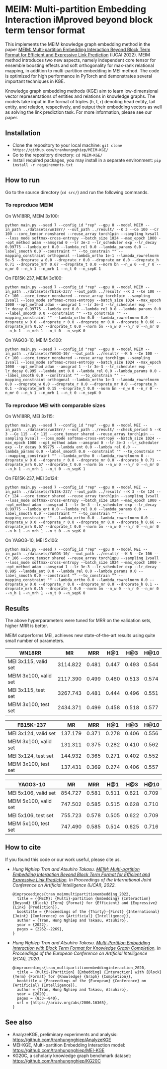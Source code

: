 # MEIM: Multi-partition Embedding Interaction iMproved beyond block term tensor format

This implements the MEIM knowledge graph embedding method in the paper [MEIM: Multi-partition Embedding Interaction Beyond Block Term Format for Efficient and Expressive Link Prediction]() (IJCAI 2022). MEIM method introduces two new aspects, namely independent core tensor for ensemble boosting effects and soft orthogonality for max-rank relational mapping, in addition to multi-partition embedding in MEI method. The code is optimized for high performance in PyTorch and demonstrates several important techniques in KGE.

Knowledge graph embedding methods (KGE) aim to learn low-dimensional vector representations of entities and relations in knowledge graphs. The models take input in the format of triples (h, t, r) denoting head entity, tail entity, and relation, respectively, and output their embedding vectors as well as solving the link prediction task. For more information, please see our paper.

## Installation
- Clone the repository to your local machine: `git clone https://github.com/tranhungnghiep/MEIM-KGE/`
- Go to the repository directory: `cd MEIM-KGE/`
- Install required packages, you may install in a separate environment: `pip install -r requirements.txt`

## How to run
Go to the source directory (`cd src/`) and run the following commands.

### To reproduce MEIM
On WN18RR, MEIM 3x100:
```shell script
python main.py --seed 7 --config_id "rep" --gpu 0 --model MEIM --in_path ../datasets/wn18rr/ --out_path ../result/ --K 3 --Ce 100 --Cr 100 --core_tensor nonshared --reuse_array torch1pin --sampling kvsall --loss_mode softmax-cross-entropy --batch_size 1024 --max_epoch 1000 --opt_method adam --amsgrad 0 --lr 3e-3 --lr_scheduler exp --lr_decay 0.99775 --lambda_ent 0.0 --lambda_rel 0.0 --lambda_params 0.0 --label_smooth 0.0 --constraint "" --to_constrain "" --mapping_constraint orthogonal --lambda_ortho 1e-1 --lambda_rowrelnorm 5e-5 --droprate_w 0.0 --droprate_r 0.0 --droprate_mr 0.0 --droprate_h 0.71 --droprate_mrh 0.67 --droprate_t 0.0 --norm bn --n_w 0 --n_r 0 --n_mr 0 --n_h 1 --n_mrh 1 --n_t 0 --n_sepK 1
```
On FB15K-237, MEIM 3x100:
```shell script
python main.py --seed 7 --config_id "rep" --gpu 0 --model MEIM --in_path ../datasets/fb15k-237/ --out_path ../result/ --K 3 --Ce 100 --Cr 100 --core_tensor nonshared --reuse_array torch1pin --sampling 1vsall --loss_mode softmax-cross-entropy --batch_size 1024 --max_epoch 1000 --opt_method adam --amsgrad 1 --lr 3e-3 --lr_scheduler exp --lr_decay 0.99775 --lambda_ent 0.0 --lambda_rel 0.0 --lambda_params 0.0 --label_smooth 0.0 --constraint "" --to_constrain "" --mapping_constraint "" --lambda_ortho 0.0 --lambda_rowrelnorm 0.0 --droprate_w 0.0 --droprate_r 0.0 --droprate_mr 0.0 --droprate_h 0.66 --droprate_mrh 0.67 --droprate_t 0.0 --norm bn --n_w 0 --n_r 0 --n_mr 0 --n_h 1 --n_mrh 1 --n_t 0 --n_sepK 0
```
On YAGO3-10, MEIM 5x100:
```shell script
python main.py --seed 7 --config_id "rep" --gpu 0 --model MEIM --in_path ../datasets/YAGO3-10/ --out_path ../result/ --K 5 --Ce 100 --Cr 100 --core_tensor nonshared --reuse_array torch1gpu --sampling 1vsall --loss_mode softmax-cross-entropy --batch_size 1024 --max_epoch 1000 --opt_method adam --amsgrad 1 --lr 3e-3 --lr_scheduler exp --lr_decay 0.995 --lambda_ent 0.0 --lambda_rel 0.0 --lambda_params 0.0 --label_smooth 0.0 --constraint "" --to_constrain "" --mapping_constraint orthogonal --lambda_ortho 1e-3 --lambda_rowrelnorm 0.0 --droprate_w 0.0 --droprate_r 0.0 --droprate_mr 0.0 --droprate_h 0.1 --droprate_mrh 0.15 --droprate_t 0.0 --norm bn --n_w 0 --n_r 0 --n_mr 0 --n_h 1 --n_mrh 1 --n_t 0 --n_sepK 0
```

### To reproduce MEI with comparable sizes
On WN18RR, MEI 3x115:
```shell script
python main.py --seed 7 --config_id "rep" --gpu 0 --model MEI --in_path ../datasets/wn18rr/ --out_path ../result/ --check_period 5 --K 3 --Ce 115 --Cr 115 --core_tensor shared --reuse_array torch1pin --sampling kvsall --loss_mode softmax-cross-entropy --batch_size 1024 --max_epoch 1000 --opt_method adam --amsgrad 0 --lr 3e-3 --lr_scheduler exp --lr_decay 0.99775 --lambda_ent 0.0 --lambda_rel 0.0 --lambda_params 0.0 --label_smooth 0.0 --constraint "" --to_constrain "" --mapping_constraint "" --lambda_ortho 0 --lambda_rowrelnorm 0 --droprate_w 0.0 --droprate_r 0.0 --droprate_mr 0.0 --droprate_h 0.71 --droprate_mrh 0.67 --droprate_t 0.0 --norm bn --n_w 0 --n_r 0 --n_mr 0 --n_h 1 --n_mrh 1 --n_t 0 --n_sepK 1
```
On FB15K-237, MEI 3x124:
```shell script
python main.py --seed 7 --config_id "rep" --gpu 0 --model MEI --in_path ../datasets/fb15k-237/ --out_path ../result/ --K 3 --Ce 124 --Cr 124 --core_tensor shared --reuse_array torch1pin --sampling 1vsall --loss_mode softmax-cross-entropy --batch_size 1024 --max_epoch 1000 --opt_method adam --amsgrad 1 --lr 3e-3 --lr_scheduler exp --lr_decay 0.99775 --lambda_ent 0.0 --lambda_rel 0.0 --lambda_params 0.0 --label_smooth 0.0 --constraint "" --to_constrain "" --mapping_constraint "" --lambda_ortho 0.0 --lambda_rowrelnorm 0.0 --droprate_w 0.0 --droprate_r 0.0 --droprate_mr 0.0 --droprate_h 0.66 --droprate_mrh 0.67 --droprate_t 0.0 --norm bn --n_w 0 --n_r 0 --n_mr 0 --n_h 1 --n_mrh 1 --n_t 0 --n_sepK 0
```
On YAGO3-10, MEI 5x106:
```shell script
python main.py --seed 7 --config_id "rep" --gpu 0 --model MEI --in_path ../datasets/YAGO3-10/ --out_path ../result/ --K 5 --Ce 106 --Cr 106 --core_tensor shared --reuse_array torch1gpu --sampling 1vsall --loss_mode softmax-cross-entropy --batch_size 1024 --max_epoch 1000 --opt_method adam --amsgrad 1 --lr 3e-3 --lr_scheduler exp --lr_decay 0.995 --lambda_ent 0.0 --lambda_rel 0.0 --lambda_params 0.0 --label_smooth 0.0 --constraint "" --to_constrain "" --mapping_constraint "" --lambda_ortho 0.0 --lambda_rowrelnorm 0.0 --droprate_w 0.0 --droprate_r 0.0 --droprate_mr 0.0 --droprate_h 0.1 --droprate_mrh 0.15 --droprate_t 0.0 --norm bn --n_w 0 --n_r 0 --n_mr 0 --n_h 1 --n_mrh 1 --n_t 0 --n_sepK 0
```

## Results
The above hyperparameters were tuned for MRR on the validation sets, higher MRR is better. 

MEIM outperforms MEI, achieves new state-of-the-art results using quite small number of parameters.

| WN18RR              | MR | MRR | H@1 | H@3 | H@10 |
| ------------------- | - | - | - | - | - |
| MEI 3x115, valid set| 3114.822 | 0.481 | 0.447 | 0.493 | 0.544 |
| MEIM 3x100, valid set| 2117.390 | 0.499 | 0.460 | 0.513 | 0.574 |
| MEI 3x115, test set | 3267.743 | 0.481 | 0.444 | 0.496 | 0.551 |
| MEIM 3x100, test set | 2434.371 | 0.499 | 0.458 | 0.518 | 0.577 |

| FB15K-237           | MR | MRR | H@1 | H@3 | H@10 |
| ------------------- | - | - | - | - | - |
| MEI 3x124, valid set| 137.179 | 0.371 | 0.278 | 0.406 | 0.556 |
| MEIM 3x100, valid set| 131.311 | 0.375 | 0.282 | 0.410 | 0.562 |
| MEI 3x124, test set | 144.932 | 0.365 | 0.271 | 0.402 | 0.552 |
| MEIM 3x100, test set | 137.431 | 0.369 | 0.274 | 0.406 | 0.557 |

| YAGO3-10            | MR | MRR | H@1 | H@3 | H@10 |
| ------------------- | - | - | - | - | - |
| MEI 5x106, valid set| 854.727 | 0.581 | 0.511 | 0.621 | 0.709 |
| MEIM 5x100, valid set| 747.502 | 0.585 | 0.515 | 0.628 | 0.710 |
| MEI 5x106, test set | 755.723 | 0.578 | 0.505 | 0.622 | 0.709 |
| MEIM 5x100, test set | 747.490 | 0.585 | 0.514 | 0.625 | 0.716 |

## How to cite
If you found this code or our work useful, please cite us.
- *Hung Nghiep Tran and Atsuhiro Takasu. [MEIM: Multi-partition Embedding Interaction Beyond Block Term Format for Efficient and Expressive Link Prediction](). In Proceedings of the International Joint Conference on Artificial Intelligence (IJCAI), 2022.*  
  ```
  @inproceedings{tran_meimmultipartitionembedding_2022,
    title = {{MEIM}: {Multi}-partition {Embedding} {Interaction} {Beyond} {Block} {Term} {Format} for {Efficient} and {Expressive} {Link} {Prediction}},
    booktitle = {Proceedings of the {Thirty}-{First} {International} {Joint} {Conference} on {Artificial} {Intelligence}},
    author = {Tran, Hung Nghiep and Takasu, Atsuhiro},
    year = {2022},
    pages = {2262--2269},
  }
  ```
- *Hung Nghiep Tran and Atsuhiro Takasu. [Multi-Partition Embedding Interaction with Block Term Format for Knowledge Graph Completion](https://arxiv.org/abs/2006.16365). In Proceedings of the European Conference on Artificial Intelligence (ECAI), 2020.*  
  ```
  @inproceedings{tran_multipartitionembeddinginteraction_2020,
    title = {Multi-{Partition} {Embedding} {Interaction} with {Block} {Term} {Format} for {Knowledge} {Graph} {Completion}},
    booktitle = {Proceedings of the {European} {Conference} on {Artificial} {Intelligence}},
    author = {Tran, Hung Nghiep and Takasu, Atsuhiro},
    year = {2020},
    pages = {833--840},
    url = {https://arxiv.org/abs/2006.16365},
  }
  ```

## See also
- AnalyzeKGE, preliminary experiments and analysis: https://github.com/tranhungnghiep/AnalyzeKGE
- MEI-KGE, Multi-partition Embedding Interaction model: https://github.com/tranhungnghiep/MEI-KGE
- KG20C, a scholarly knowledge graph benchmark dataset: https://github.com/tranhungnghiep/KG20C
